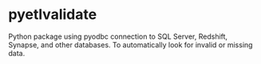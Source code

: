 # pyetlvalidate
Python package using pyodbc connection to SQL Server, Redshift, Synapse, and other databases. To automatically look for invalid or missing data.

